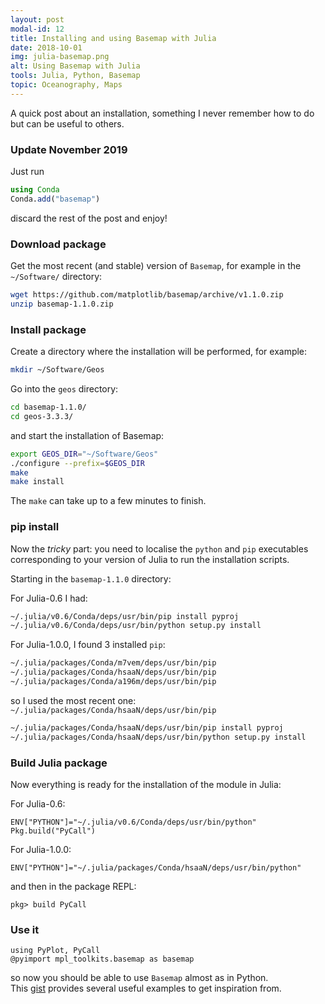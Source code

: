 ```yaml
---
layout: post
modal-id: 12
title: Installing and using Basemap with Julia
date: 2018-10-01
img: julia-basemap.png
alt: Using Basemap with Julia
tools: Julia, Python, Basemap
topic: Oceanography, Maps
---
```


A quick post about an installation, something I never remember how to do but can be useful
to others.

### Update November 2019

Just run
```julia
using Conda
Conda.add("basemap")
```
discard the rest of the post and enjoy!

### Download package
Get the most recent (and stable) version of `Basemap`, for example in the `~/Software/`
directory:
```bash
wget https://github.com/matplotlib/basemap/archive/v1.1.0.zip
unzip basemap-1.1.0.zip
```

### Install package
Create a directory where the installation will be performed, for example:
```bash
mkdir ~/Software/Geos
```
Go into the `geos` directory:
```bash
cd basemap-1.1.0/
cd geos-3.3.3/
```
and start the installation of Basemap:
```bash
export GEOS_DIR="~/Software/Geos"
./configure --prefix=$GEOS_DIR
make
make install
```
The `make` can take up to a few minutes to finish.

### pip install
Now the *tricky* part: you need to localise the `python` and `pip` executables
corresponding to your version of Julia to run the installation scripts.   

Starting in the `basemap-1.1.0` directory:   

For Julia-0.6 I had:
```bash
~/.julia/v0.6/Conda/deps/usr/bin/pip install pyproj
~/.julia/v0.6/Conda/deps/usr/bin/python setup.py install
```

For Julia-1.0.0, I found 3 installed `pip`:
```bash
~/.julia/packages/Conda/m7vem/deps/usr/bin/pip
~/.julia/packages/Conda/hsaaN/deps/usr/bin/pip
~/.julia/packages/Conda/a196m/deps/usr/bin/pip
```
so I used the most recent one: `~/.julia/packages/Conda/hsaaN/deps/usr/bin/pip`
```bash
~/.julia/packages/Conda/hsaaN/deps/usr/bin/pip install pyproj
~/.julia/packages/Conda/hsaaN/deps/usr/bin/python setup.py install
```

### Build Julia package
Now everything is ready for the installation of the module in Julia:

For Julia-0.6:
```julia-repl
ENV["PYTHON"]="~/.julia/v0.6/Conda/deps/usr/bin/python"
Pkg.build("PyCall")
```
For Julia-1.0.0:
```julia-repl
ENV["PYTHON"]="~/.julia/packages/Conda/hsaaN/deps/usr/bin/python"
```
and then in the package REPL:
```
pkg> build PyCall
```

### Use it
```julia-repl
using PyPlot, PyCall
@pyimport mpl_toolkits.basemap as basemap
```
so now you should be able to use `Basemap` almost as in Python.    
This [gist](https://gist.github.com/jpwspicer/bd738886467c56c5d029) provides several useful
examples to get inspiration from.
